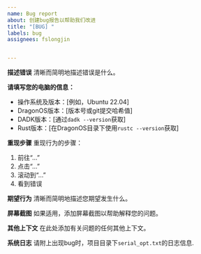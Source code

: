 ```yaml
---
name: Bug report
about: 创建bug报告以帮助我们改进
title: "[BUG] "
labels: bug
assignees: fslongjin


---
```


**描述错误**
清晰而简明地描述错误是什么。

**请填写您的电脑的信息：**

- 操作系统及版本：[例如，Ubuntu 22.04]
- DragonOS版本：[版本号或git提交哈希值]
- DADK版本：[通过`dadk --version`获取]
- Rust版本：[在DragonOS目录下使用`rustc --version`获取]

**重现步骤**
重现行为的步骤：

1. 前往“...”
2. 点击“...”
3. 滚动到“...”
4. 看到错误

**期望行为**
清晰而简明地描述您期望发生什么。

**屏幕截图**
如果适用，添加屏幕截图以帮助解释您的问题。


**其他上下文**
在此处添加有关问题的任何其他上下文。

**系统日志**
请附上出现bug时，项目目录下`serial_opt.txt`的日志信息.
